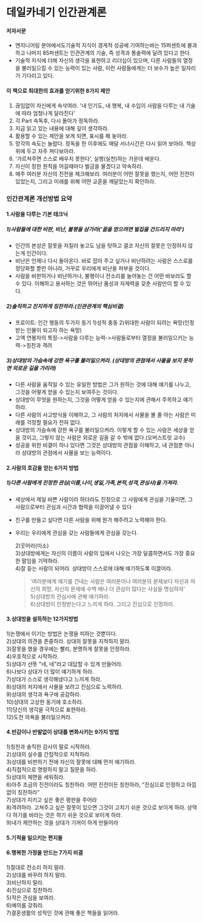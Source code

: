 # 데일카네기 인간관계론  

#### 저자서문 
- 엔지니어링 분야에서도기술적 지식이 경게적 성공에 기여하는바는 15퍼센트에 불과하고 나머지 85퍼센트는 인관관계의 기술, 즉 성격과 통솔력에 달려 있다고 한다. 
- 기술적 지식에 더해 자신의 생각을 표현하고 리더십이 있으며, 다른 사람들의 열정을 불러일으킬 수 있는 능력이 있는 사람, 이런 사람들에게는 더 보수가 높은 일자리가 기다리고 있다.  

#### 이 책으로 최대한의 효과를 얻기위한 8가지 제안
1. 끊임없이 자신에게 속삭여라. '내 인기도, 내 행복, 내 수입이 사람을 다루는 내 기술에 따라 엄청나게 달라진다'  
2. 각 Part 속독후, 다시 돌아가 정독하라.  
3. 지금 읽고 있는 내용에 대해 깊이 생각하라.  
4. 활용할 수 있는 제안을 보게 되면, 표시를 해 놓아라.  
5. 망각의 속도는 놀랍다. 정독을 한 이후에도 매달 서너시간은 다시 읽어 보아라. 책상 위에 두고 자주 쳐다보아라.
6. '가르쳐주면 스스로 배우지 못한다', 실행(실천)하는 가운데 배운다.  
7. 자신이 정한 원칙을 어길때마다 벌금을 물겠다고 약속하라.  
8. 매주 여러분 자신의 진전을 체크해보라. 여러분이 어떤 잘못을 했는지, 어떤 진전이 있었는지, 그리고 미래를 위해 어떤 교훈을 깨달았는지 확인하라.  

### 인간관계론 개선방법 요약

#### 1.사람을 다루는 기본 테크닉  
#####  1)사람들에 대한 비판, 비난, 불평을 삼가라('꿀을 얻으려면 벌집을 건드리지 마라')  
   - 인간의 본성은 잘못을 저질러 놓고도 남을 탓하고 결코 자신의 잘못은 인정하지 않는게 인간이다.  
   - 비난은 언제나 다시 돌아온다. 바로 잡아 주고 싶거나 비난하려는 사람은 스스로를 정당화할 뿐만 아니라, 거꾸로 우리에게 비난을 퍼부을 것이다.
   - 사람을 비판하거나 비난하거나, 불평이나 잔소리를 늘어놓는 건 어떤 바보라도 할 수 있다. 이해하고 용서하는 것은 뛰어난 품성과 자제력을 갖춘 사람만이 할 수 있다.  
   
##### 2)솔직하고 진지하게 칭찬하라.(인관관계의 핵심비결)  
   - 프로이트: 인간 행동의 두가지 동기 1)성적 충동 2)위대한 사람이 되려는 욕망(인정받는 인물이 되고자 하는 욕망)  
   - 고액 연봉자의 특징->사람을 다루는 능력->사람들로부터 열정을 불러일으키는 능력->칭찬과 격려  
##### 3)상대방의 가슴속에 강한 욕구를 불러일으켜라. (상대방의 관점에서 사물을 보지 못하면 외로운 길을 가리라)  
   - 다른 사람을 움직일 수 있는 유일한 방법은 그가 원하는 것에 대해 얘기를 나누고, 그것을 어떻게 얻을 수 있는지 보여주는 것이다.  
   - 상대방이 무엇을 원하는지, 그것을 어떻게 얻을 수 있는지에 관해서 주목하고 얘기하라.  
   - 다른 사람의 사고방식을 이해하고, 그 사람의 처지에서 사물을 볼 줄 아는 사람은 미래를 걱정할 필요가 전혀 없다.  
   - 상대방의 가슴속에 강한 욕구를 불러일으켜라. 이렇게 할 수 있는 사람은 세상을 얻을 것이고, 그렇지 않는 사람은 외로운 길을 갈 수 밖에 없다.(오버스트릿 교수)  
   - 성공을 위한 비결이 하나 있다면 그것은 상대방의 관점을 이해하고, 내 관점뿐 아니라 상대방의 관점에서 사물을 보는 능력이다.

#### 2.사람의 호감을 얻는 6가지 방법  
##### 1)다른 사람에게 진정한 관심(이름,나이,생일,가족,본적,성격,관심사)을 가져라.
- 세상에서 제일 바쁜 사람이라 하더라도 진정으로 그 사람에게 관심을 기울이면, 그 사람으로부터 관심과 시간과 협력을 이끌어낼 수 있다  
- 친구를 만들고 싶다면 다른 사람을 위해 뭔가 해주려고 노력해야 한다.  
- 우리는 우리에게 관심을 갖는 사람들에게 관심을 갖는다.  

  2)웃어라(미소)  
  3)상대방에게는 자신의 이름이 사람의 입에서 나오는 가장 달콤하면서도 가장 중요한 말임을 기억하라.  
  4)잘 듣는 사람이 되어라. 상대방이 스스로에 대해 얘기하도록 이끌어라.  
    > '여러분에게 얘기를 건네는 사람은 여러분이나 여러분의 문제보다 자신과 자신의 희망, 자신의 문제에 수백 배나 더 관심이 많다는 사실을 명심하자'   
  5)상대방의 관심사에 관해 애기하라.  
  6)상대방이 인정받는다고 느끼게 하라. 그리고 진심으로 인정하라.  

#### 3.상대방을 설득하는 12가지방법  
  1)논쟁에서 이기는 방법은 논쟁을 피하는 것뿐이다.  
  2)상대의 의견을 존중하라. 상대의 잘못을 지적하지 말라.  
  3)잘못을 했을 경우에는 빨리, 분명하게 잘못을 인정하라.  
  4)우호적으로 시작하라.  
  5)상대가 선뜻 "네, 네"라고 대답할 수 있게 만들어라.  
  6)나보다 상대가 더 많이 얘기하게 하라.  
  7)상대가 스스로 생각해냈다고 느끼게 하라.  
  8)상대의 처지에서 사물을 보려고 진심으로 노력하라.  
  9)상대의 생각과 욕구에 공감하라.  
  10)상대의 고상한 동기에 호소하라.  
  11)당신의 생각을 극적으로 표현하라.  
  12)도전 의욕을 불러일으켜라.  

#### 4.반감이나 반발없이 상대를 변화시키는 9가지 방법  
  1)칭찬과 솔직한 감사의 말로 시작하라.  
  2)상대의 실수를 간접적으로 지적하라.  
  3)상대를 비판하기 전에 자신의 잘못에 대해 먼저 얘기하라.  
  4)직접적으로 명령하지 말고 질문을 하라.  
  5)상대의 체면을 세워줘라.  
  6)아주 조금의 진전이라도 칭찬하라. 어떤 진전이든 칭찬하라, "진심으로 인정하고 아낌없이 칭찬하라"  
  7)상대가 지키고 싶은 좋은 평판을 주어라  
  8)격려하라. 고쳐주고 싶은 잘못이 있으면 그것이 고치기 쉬운 것으로 보이게 하라. 상댁다 하기를 바라는 것은 하기 쉬운 것으로 보이게 하라.  
  9)내가 제안하는 것을 상대가 기꺼이 하게 만들어라  

#### 5.기적을 일으키는 편지들  

#### 6.행복한 가정을 만드는 7가지 비결  
  1)절대로 잔소리 하지 말라.  
  2)상대를 바꾸려 하지 말라.  
  3)비난하지 말라.  
  4)진심으로 칭찬하라.  
  5)작은 관심을 보여라.  
  6)예의를 갖춰라.  
  7)결혼생활의 성적인 것에 관해 좋은 책들을 읽어라.  
  
